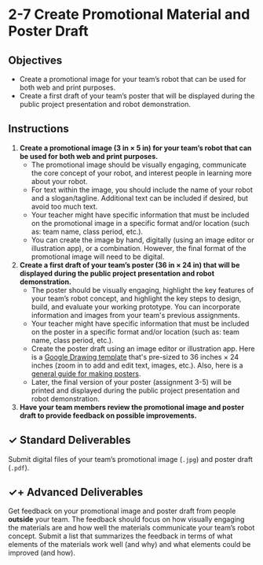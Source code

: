 # 2-7 Create Promotional Material and Poster Draft

## Objectives

* Create a promotional image for your team’s robot that can be used for both web and print purposes.
* Create a first draft of your team’s poster that will be displayed during the public project presentation and robot demonstration.

## Instructions

1. **Create a promotional image \(3 in × 5 in\) for your team’s robot that can be used for both web and print purposes.**
   * The promotional image should be visually engaging, communicate the core concept of your robot, and interest people in learning more about your robot.
   * For text within the image, you should include the name of your robot and a slogan/tagline. Additional text can be included if desired, but avoid too much text.
   * Your teacher might have specific information that must be included on the promotional image in a specific format and/or location \(such as: team name, class period, etc.\).
   * You can create the image by hand, digitally \(using an image editor or illustration app\), or a combination. However, the final format of the promotional image will need to be digital.
2. **Create a first draft of your team’s poster \(36 in × 24 in\) that will be displayed during the public project presentation and robot demonstration.**
   * The poster should be visually engaging, highlight the key features of your team’s robot concept, and highlight the key steps to design, build, and evaluate your working prototype. You can incorporate information and images from your team's previous assignments.
   * Your teacher might have specific information that must be included on the poster in a specific format and/or location \(such as: team name, class period, etc.\).
   * Create the poster draft using an image editor or illustration app. Here is a [Google Drawing template](https://drive.google.com/open?id=1P1VvVowYOVigmfaMk8sjMy-9X94Pzwxb45FiZQ_Y1tA) that's pre-sized to 36 inches × 24 inches \(zoom in to add and edit text, images, etc.\). Also, here is a [general guide for making posters](https://docs.google.com/document/d/1C-w3JrxBYwZBDWLFvLAzEYzPkPWs0ehR74EywV92LtM/edit?usp=sharing).
   * Later, the final version of your poster \(assignment 3-5\) will be printed and displayed during the public project presentation and robot demonstration.
3. **Have your team members review the promotional image and poster draft to provide feedback on possible improvements.**

## ✓ Standard Deliverables

Submit digital files of your team’s promotional image \(`.jpg`\) and poster draft \(`.pdf`\).

## ✓+ Advanced Deliverables

Get feedback on your promotional image and poster draft from people **outside** your team. The feedback should focus on how visually engaging the materials are and how well the materials communicate your team’s robot concept. Submit a list that summarizes the feedback in terms of what elements of the materials work well \(and why\) and what elements could be improved \(and how\).

